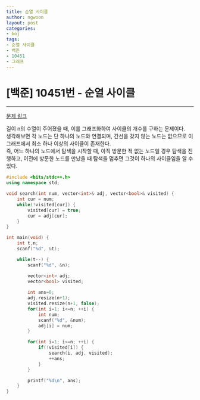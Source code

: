 ```yaml
---
title: 순열 사이클
author: ngwoon
layout: post
categories:
- boj
tags:
- 순열 사이클
- 백준
- 10451
- 그래프
---
```


# [백준] 10451번 - 순열 사이클
- - -

[문제 링크](https://www.acmicpc.net/problem/10451)

길이 n의 수열이 주어졌을 때, 이를 그래프화하여 사이클의 개수를 구하는 문제이다.<br/>
생각해보면 각 노드는 단 하나의 노드와 연결되며, 간선을 갖지 않는 노드는 없으므로 이 그래프에서 최소 하나 이상의 사이클이 존재한다.<br/>
즉, 어느 하나의 노드에서 탐색을 시작할 때, 아직 방문한 적 없는 노드일 경우 탐색을 진행하고, 이전에 방문한 노드를 만났을 때 탐색을 멈추면 그것이 하나의 사이클임을 알 수 있다.<br/>

```cpp
#include <bits/stdc++.h>
using namespace std;

void search(int num, vector<int>& adj, vector<bool>& visited) {
    int cur = num;
    while(!visited[cur]) {
        visited[cur] = true;
        cur = adj[cur];
    }
}

int main(void) {
    int t,n;
    scanf("%d", &t);

    while(t--) {
        scanf("%d", &n);

        vector<int> adj;
        vector<bool> visited;
        
        int ans=0;
        adj.resize(n+1);
        visited.resize(n+1, false);
        for(int i=1; i<=n; ++i) {
            int num;
            scanf("%d", &num);
            adj[i] = num;
        }

        for(int i=1; i<=n; ++i) {
            if(!visited[i]) {
                search(i, adj, visited);
                ++ans;
            }
        }

        printf("%d\n", ans);
    }
}
```
